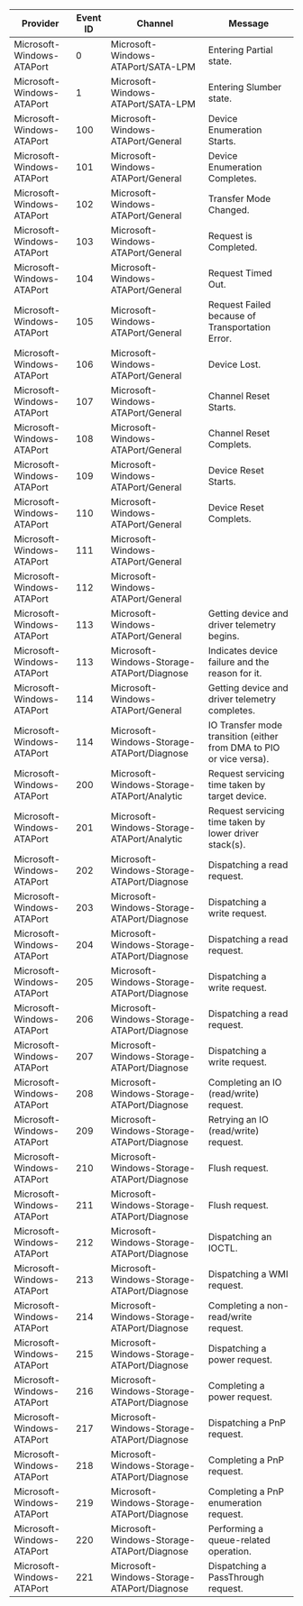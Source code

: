 Provider                   |  Event ID  |  Channel                                     |  Message
---------------------------|------------|----------------------------------------------|---------------------------------------------------------------------
Microsoft-Windows-ATAPort  |  0         |  Microsoft-Windows-ATAPort/SATA-LPM          |  Entering Partial state.
Microsoft-Windows-ATAPort  |  1         |  Microsoft-Windows-ATAPort/SATA-LPM          |  Entering Slumber state.
Microsoft-Windows-ATAPort  |  100       |  Microsoft-Windows-ATAPort/General           |  Device Enumeration Starts.
Microsoft-Windows-ATAPort  |  101       |  Microsoft-Windows-ATAPort/General           |  Device Enumeration Completes.
Microsoft-Windows-ATAPort  |  102       |  Microsoft-Windows-ATAPort/General           |  Transfer Mode Changed.
Microsoft-Windows-ATAPort  |  103       |  Microsoft-Windows-ATAPort/General           |  Request is Completed.
Microsoft-Windows-ATAPort  |  104       |  Microsoft-Windows-ATAPort/General           |  Request Timed Out.
Microsoft-Windows-ATAPort  |  105       |  Microsoft-Windows-ATAPort/General           |  Request Failed because of Transportation Error.
Microsoft-Windows-ATAPort  |  106       |  Microsoft-Windows-ATAPort/General           |  Device Lost.
Microsoft-Windows-ATAPort  |  107       |  Microsoft-Windows-ATAPort/General           |  Channel Reset Starts.
Microsoft-Windows-ATAPort  |  108       |  Microsoft-Windows-ATAPort/General           |  Channel Reset Complets.
Microsoft-Windows-ATAPort  |  109       |  Microsoft-Windows-ATAPort/General           |  Device Reset Starts.
Microsoft-Windows-ATAPort  |  110       |  Microsoft-Windows-ATAPort/General           |  Device Reset Complets.
Microsoft-Windows-ATAPort  |  111       |  Microsoft-Windows-ATAPort/General           |
Microsoft-Windows-ATAPort  |  112       |  Microsoft-Windows-ATAPort/General           |
Microsoft-Windows-ATAPort  |  113       |  Microsoft-Windows-ATAPort/General           |  Getting device and driver telemetry begins.
Microsoft-Windows-ATAPort  |  113       |  Microsoft-Windows-Storage-ATAPort/Diagnose  |  Indicates device failure and the reason for it.
Microsoft-Windows-ATAPort  |  114       |  Microsoft-Windows-ATAPort/General           |  Getting device and driver telemetry completes.
Microsoft-Windows-ATAPort  |  114       |  Microsoft-Windows-Storage-ATAPort/Diagnose  |  IO Transfer mode transition (either from DMA to PIO or vice versa).
Microsoft-Windows-ATAPort  |  200       |  Microsoft-Windows-Storage-ATAPort/Analytic  |  Request servicing time taken by target device.
Microsoft-Windows-ATAPort  |  201       |  Microsoft-Windows-Storage-ATAPort/Analytic  |  Request servicing time taken by lower driver stack(s).
Microsoft-Windows-ATAPort  |  202       |  Microsoft-Windows-Storage-ATAPort/Diagnose  |  Dispatching a read request.
Microsoft-Windows-ATAPort  |  203       |  Microsoft-Windows-Storage-ATAPort/Diagnose  |  Dispatching a write request.
Microsoft-Windows-ATAPort  |  204       |  Microsoft-Windows-Storage-ATAPort/Diagnose  |  Dispatching a read request.
Microsoft-Windows-ATAPort  |  205       |  Microsoft-Windows-Storage-ATAPort/Diagnose  |  Dispatching a write request.
Microsoft-Windows-ATAPort  |  206       |  Microsoft-Windows-Storage-ATAPort/Diagnose  |  Dispatching a read request.
Microsoft-Windows-ATAPort  |  207       |  Microsoft-Windows-Storage-ATAPort/Diagnose  |  Dispatching a write request.
Microsoft-Windows-ATAPort  |  208       |  Microsoft-Windows-Storage-ATAPort/Diagnose  |  Completing an IO (read/write) request.
Microsoft-Windows-ATAPort  |  209       |  Microsoft-Windows-Storage-ATAPort/Diagnose  |  Retrying an IO (read/write) request.
Microsoft-Windows-ATAPort  |  210       |  Microsoft-Windows-Storage-ATAPort/Diagnose  |  Flush request.
Microsoft-Windows-ATAPort  |  211       |  Microsoft-Windows-Storage-ATAPort/Diagnose  |  Flush request.
Microsoft-Windows-ATAPort  |  212       |  Microsoft-Windows-Storage-ATAPort/Diagnose  |  Dispatching an IOCTL.
Microsoft-Windows-ATAPort  |  213       |  Microsoft-Windows-Storage-ATAPort/Diagnose  |  Dispatching a WMI request.
Microsoft-Windows-ATAPort  |  214       |  Microsoft-Windows-Storage-ATAPort/Diagnose  |  Completing a non-read/write request.
Microsoft-Windows-ATAPort  |  215       |  Microsoft-Windows-Storage-ATAPort/Diagnose  |  Dispatching a power request.
Microsoft-Windows-ATAPort  |  216       |  Microsoft-Windows-Storage-ATAPort/Diagnose  |  Completing a power request.
Microsoft-Windows-ATAPort  |  217       |  Microsoft-Windows-Storage-ATAPort/Diagnose  |  Dispatching a PnP request.
Microsoft-Windows-ATAPort  |  218       |  Microsoft-Windows-Storage-ATAPort/Diagnose  |  Completing a PnP request.
Microsoft-Windows-ATAPort  |  219       |  Microsoft-Windows-Storage-ATAPort/Diagnose  |  Completing a PnP enumeration request.
Microsoft-Windows-ATAPort  |  220       |  Microsoft-Windows-Storage-ATAPort/Diagnose  |  Performing a queue-related operation.
Microsoft-Windows-ATAPort  |  221       |  Microsoft-Windows-Storage-ATAPort/Diagnose  |  Dispatching a PassThrough request.